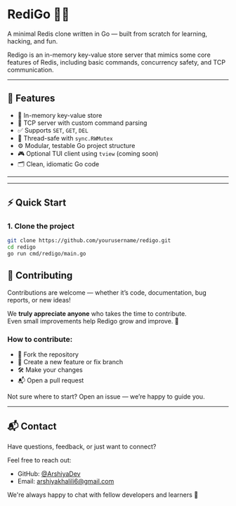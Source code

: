 # RediGo 🔴🐹

A minimal Redis clone written in Go — built from scratch for learning, hacking, and fun.

Redigo is an in-memory key-value store server that mimics some core features of Redis, including basic commands, concurrency safety, and TCP communication.

---

## 🚀 Features

- 🧠 In-memory key-value store
- 📡 TCP server with custom command parsing
- ✅ Supports `SET`, `GET`, `DEL`
- 🧵 Thread-safe with `sync.RWMutex`
- ⚙️ Modular, testable Go project structure
- 🎮 Optional TUI client using `tview` (coming soon)
- 🗂️ Clean, idiomatic Go code

---


---

## ⚡ Quick Start

### 1. Clone the project

```bash
git clone https://github.com/yourusername/redigo.git
cd redigo
go run cmd/redigo/main.go
```



## 🤝 Contributing

Contributions are welcome — whether it’s code, documentation, bug reports, or new ideas!

We **truly appreciate anyone** who takes the time to contribute.  
Even small improvements help Redigo grow and improve. 💛

### How to contribute:
- 🍴 Fork the repository
- 🔧 Create a new feature or fix branch
- 🛠️ Make your changes
- 📬 Open a pull request

Not sure where to start? Open an issue — we’re happy to guide you.

---

## 📬 Contact

Have questions, feedback, or just want to connect?

Feel free to reach out:

- GitHub: [@ArshiyaDev](https://github.com/ArshiyaDev)
- Email: [arshiyakhalili6@gmail.com](mailto:arshiyakhalili6@gmail.com)

We're always happy to chat with fellow developers and learners 🚀
